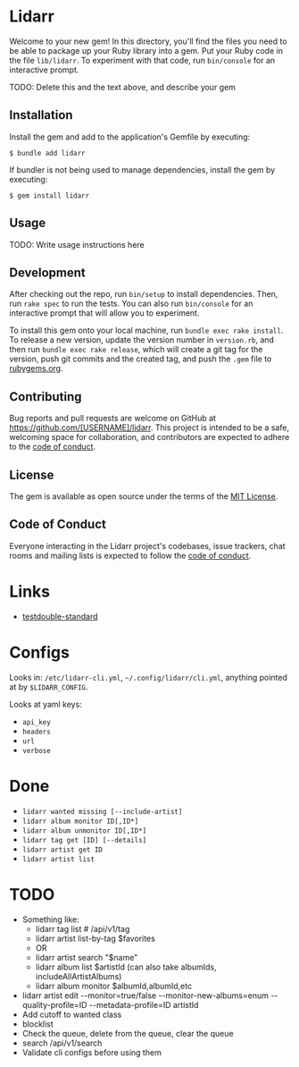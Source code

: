 # Lidarr

Welcome to your new gem! In this directory, you'll find the files you need to be able to package up your Ruby library into a gem. Put your Ruby code in the file `lib/lidarr`. To experiment with that code, run `bin/console` for an interactive prompt.

TODO: Delete this and the text above, and describe your gem

## Installation

Install the gem and add to the application's Gemfile by executing:

    $ bundle add lidarr

If bundler is not being used to manage dependencies, install the gem by executing:

    $ gem install lidarr

## Usage

TODO: Write usage instructions here

## Development

After checking out the repo, run `bin/setup` to install dependencies. Then, run `rake spec` to run the tests. You can also run `bin/console` for an interactive prompt that will allow you to experiment.

To install this gem onto your local machine, run `bundle exec rake install`. To release a new version, update the version number in `version.rb`, and then run `bundle exec rake release`, which will create a git tag for the version, push git commits and the created tag, and push the `.gem` file to [rubygems.org](https://rubygems.org).

## Contributing

Bug reports and pull requests are welcome on GitHub at https://github.com/[USERNAME]/lidarr. This project is intended to be a safe, welcoming space for collaboration, and contributors are expected to adhere to the [code of conduct](https://github.com/[USERNAME]/lidarr/blob/main/CODE_OF_CONDUCT.md).

## License

The gem is available as open source under the terms of the [MIT License](https://opensource.org/licenses/MIT).

## Code of Conduct

Everyone interacting in the Lidarr project's codebases, issue trackers, chat rooms and mailing lists is expected to follow the [code of conduct](https://github.com/[USERNAME]/lidarr/blob/main/CODE_OF_CONDUCT.md).

# Links

* [testdouble-standard](https://github.com/testdouble/standard)

# Configs

Looks in: `/etc/lidarr-cli.yml`, `~/.config/lidarr/cli.yml`, anything pointed at by `$LIDARR_CONFIG`.

Looks at yaml keys:

* `api_key`
* `headers`
* `url`
* `verbose`

# Done

* `lidarr wanted missing [--include-artist]`
* `lidarr album monitor ID[,ID*]`
* `lidarr album unmonitor ID[,ID*]`
* `lidarr tag get [ID] [--details]`
* `lidarr artist get ID`
* `lidarr artist list`

# TODO

* Something like:
    - lidarr tag list # /api/v1/tag
    - lidarr artist list-by-tag $favorites
    - OR
    - lidarr artist search "$name"
    - lidarr album list $artistId (can also take albumIds, includeAllArtistAlbums)
    - lidarr album monitor $albumId,albumId,etc
* lidarr artist edit --monitor=true/false --monitor-new-albums=enum --quality-profile=ID --metadata-profile=ID artistId
* Add cutoff to wanted class
* blocklist
* Check the queue, delete from the queue, clear the queue
* search /api/v1/search
* Validate cli configs before using them
